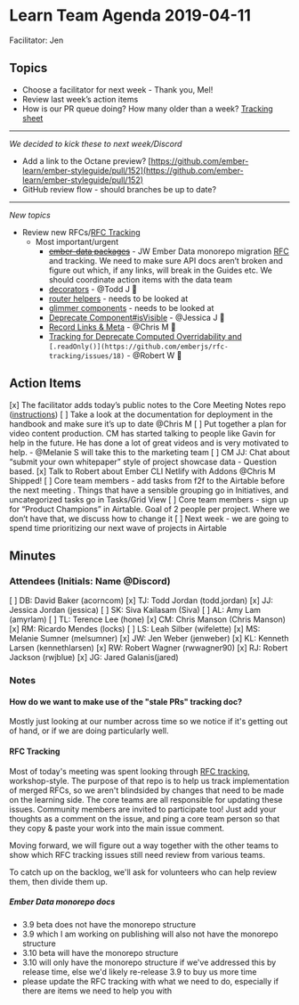 # Learn Team Agenda 2019-04-11

Facilitator: Jen

## Topics
- Choose a facilitator for next week - Thank you, Mel!
- Review last week’s action items
- How is our PR queue doing? How many older than a week? [Tracking sheet](https://docs.google.com/spreadsheets/d/1sPyN9z9wZMpTNwqCfa6R9QSPZkIW4iQd-H4gZC7ILLk/edit#gid=2035777454)

----------

*We decided to kick these to next week/Discord*
 

- Add a link to the Octane preview? [https://github.com/ember-learn/ember-styleguide/pull/152](https://github.com/ember-learn/ember-styleguide/pull/152)
- GitHub review flow - should branches be up to date?
----------

*New topics* 

- Review new RFCs/[RFC Tracking](https://github.com/emberjs/rfc-tracking)
  - Most important/urgent 
    -  [~~ember-data packages~~](https://github.com/emberjs/rfc-tracking/issues/11) - JW Ember Data monorepo migration [RFC](https://emberjs.github.io/rfcs/0395-ember-data-packages.html) and tracking. We need to make sure API docs aren’t broken and figure out which, if any links, will break in the Guides etc. We should coordinate action items with the data team
    - [decorators](https://github.com/emberjs/rfc-tracking/issues/7) - @Todd J 👀
    - [router helpers](https://github.com/emberjs/rfc-tracking/issues/14) - needs to be looked at
    - [glimmer components](https://github.com/emberjs/rfc-tracking/issues/2) - needs to be looked at
    - [Deprecate Component#isVisible](https://github.com/emberjs/rfc-tracking/issues/22) - @Jessica J 👀
    - [Record Links & Meta](https://github.com/emberjs/rfc-tracking/issues/11) - @Chris M 👀 
    - [Tracking for Deprecate Computed Overridability and](https://github.com/emberjs/rfc-tracking/issues/18) `[.readOnly()](https://github.com/emberjs/rfc-tracking/issues/18)` - @Robert W 👀 

## Action Items 
[x] The facilitator adds today’s public notes to the Core Meeting Notes repo ([instructions](https://github.com/ember-learn/handbook/blob/master/team-leadership.md#responsibilities-would-include))
[ ] Take a look at the documentation for deployment in the handbook and make sure it’s up to date @Chris M 
[ ] Put together a plan for video content production. CM has started talking to people like Gavin for help in the future. He has done a lot of great videos and is very motivated to help.   - @Melanie S will take this to the marketing team
[ ] CM JJ: Chat about “submit your own whitepaper” style of project showcase data - Question based.
[x] Talk to Robert about Ember CLI Netlify with Addons @Chris M  Shipped!
[ ] Core team members - add tasks from f2f to the Airtable before the next meeting . Things that have a sensible grouping go in Initiatives, and uncategorized tasks go in Tasks/Grid View
[ ] Core team members - sign up for “Product Champions” in Airtable. Goal of 2 people per project. Where we don’t have that, we discuss how to change it
[ ] Next week - we are going to spend time prioritizing our next wave of projects in Airtable

## Minutes

### Attendees (Initials: Name @Discord)
[ ] DB: David Baker (acorncom)
[x] TJ: Todd Jordan (todd.jordan)
[x] JJ: Jessica Jordan (jessica)
[ ] SK: Siva Kailasam (Siva)
[ ] AL: Amy Lam (amyrlam)
[ ] TL: Terence Lee (hone)
[x] CM: Chris Manson (Chris Manson)
[x] RM: Ricardo Mendes (locks)
[ ] LS: Leah Silber (wifelette)
[x] MS: Melanie Sumner (melsumner)
[x] JW: Jen Weber (jenweber)
[x] KL: Kenneth Larsen (kennethlarsen)
[x] RW: Robert Wagner (rwwagner90)
[x] RJ: Robert Jackson (rwjblue)
[x] JG: Jared Galanis(jared)

### Notes

#### How do we want to make use of the "stale PRs" tracking doc?

Mostly just looking at our number across time so we notice if it's getting out of hand, or if we are doing particularly well.

#### RFC Tracking

Most of today's meeting was spent looking through [RFC tracking](https://github.com/emberjs/rfc-tracking), workshop-style.
The purpose of that repo is to help us track implementation of merged RFCs, so we aren't blindsided by changes that need to be made on the learning side.
The core teams are all responsible for updating these issues. 
Community members are invited to participate too! Just add your thoughts as a comment on the issue, and ping a core team person so that they copy & paste your work into the main issue comment.

Moving forward, we will figure out a way together with the other teams to show which RFC tracking issues still need review from various teams.

To catch up on the backlog, we'll ask for volunteers who can help review them, then divide them up.

##### Ember Data monorepo docs

* 3.9 beta does not have the monorepo structure
* 3.9 which I am working on publishing will also not have the monorepo structure
* 3.10 beta will have the monorepo structure
* 3.10 will only have the monorepo structure if we've addressed this by release time, else we'd likely re-release 3.9 to buy us more time
* please update the RFC tracking with what we need to do, especially if there are items we need to help you with

